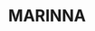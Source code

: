 ---
lastmod: '2025-04-06T06:05:20+00:00'
latitude: -34.933478
layout: suburb
longitude: 147.716767
postcode: '2663'
state: NSW
title: MARINNA
url: /nsw/marinna/
---